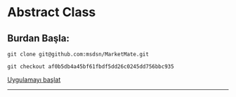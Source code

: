 # Abstract Class

## Burdan Başla:

`git clone git@github.com:msdsn/MarketMate.git`

`git checkout af0b5db4a45bf61fbdf5dd26c0245dd756bbc935`

[Uygulamayı başlat](yardimci-sayfalar/django-baslangic.md#localde-baslat)

***

